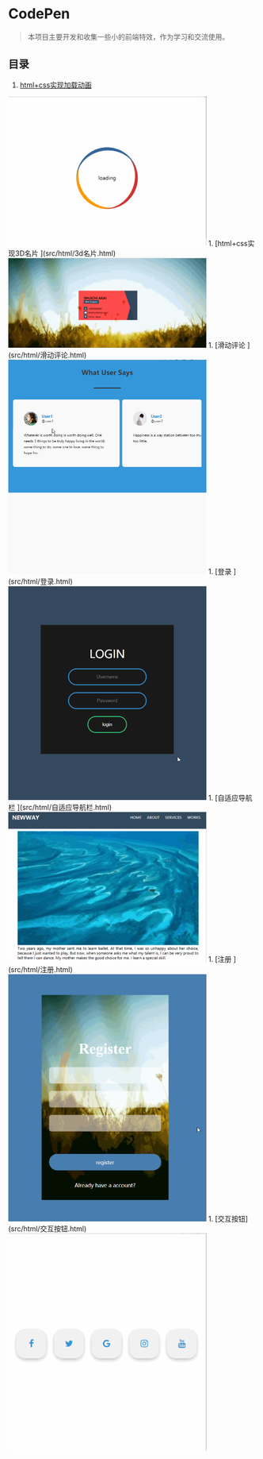 # CodePen

>本项目主要开发和收集一些小的前端特效，作为学习和交流使用。
## 目录 

1. [html+css实现加载动画 ](src/html/加载动画.html) 
<img src="src/gif/loading.gif" alt="loading.gif"  width="400">
1. [html+css实现3D名片 ](src/html/3d名片.html)  
<img src="src/gif/card.gif" alt="card.gif"  width="400">
1. [滑动评论 ](src/html/滑动评论.html)  
<img src="src/gif/slideComment.gif" alt="slideComment.gif"  width="400">
1. [登录 ](src/html/登录.html)  
<img src="src/gif/login.gif" alt="login.gif"  width="400">
1. [自适应导航栏 ](src/html/自适应导航栏.html)  
<img src="src/gif/navbar.gif" alt="navbar.gif"  width="400">
1. [注册 ](src/html/注册.html)  
<img src="src/gif/register.gif" alt="register.gif"  width="400">
1. [交互按钮](src/html/交互按钮.html)  
<img src="src/gif/button1.gif" alt="button1.gif"  width="400">